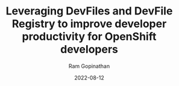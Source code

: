 ---
date: "2022-08-12"
author: "Ram Gopinathan"
published: false
title: "Leveraging DevFiles and DevFile Registry to improve developer productivity for OpenShift developers"
categories: ["Development"]
tags: ["OpenShift", "Platform", "Kubernetes", "Digital", "DevFile", "Productivity"]
archived: false
---